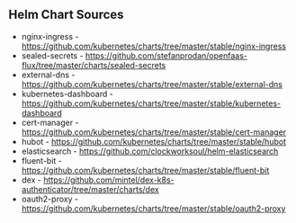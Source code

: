 ## Helm Chart Sources

* nginx-ingress - https://github.com/kubernetes/charts/tree/master/stable/nginx-ingress
* sealed-secrets - https://github.com/stefanprodan/openfaas-flux/tree/master/charts/sealed-secrets
* external-dns - https://github.com/kubernetes/charts/tree/master/stable/external-dns
* kubernetes-dashboard - https://github.com/kubernetes/charts/tree/master/stable/kubernetes-dashboard
* cert-manager - https://github.com/kubernetes/charts/tree/master/stable/cert-manager
* hubot - https://github.com/kubernetes/charts/tree/master/stable/hubot
* elasticsearch - https://github.com/clockworksoul/helm-elasticsearch
* fluent-bit - https://github.com/kubernetes/charts/tree/master/stable/fluent-bit
* dex - https://github.com/mintel/dex-k8s-authenticator/tree/master/charts/dex
* oauth2-proxy - https://github.com/kubernetes/charts/tree/master/stable/oauth2-proxy